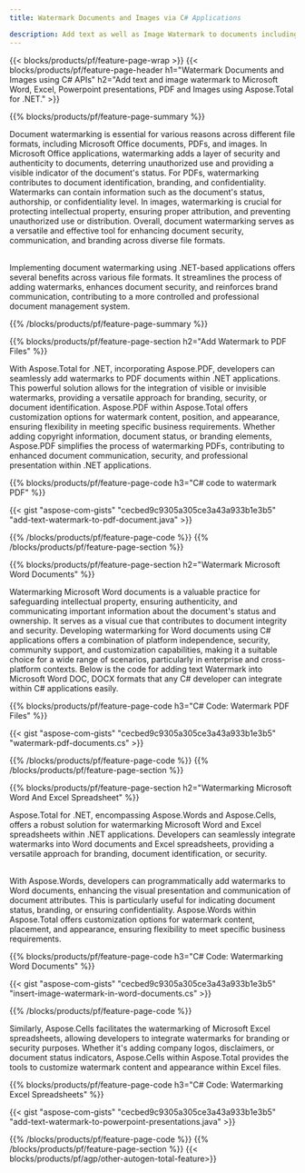 ```yaml
---
title: Watermark Documents and Images via C# Applications

description: Add text as well as Image Watermark to documents including Microsoft Word, Excel, PowerPoint, PDF and Images via your C# application. Add free text or image watermark online via app.
---
```


{{< blocks/products/pf/feature-page-wrap >}}
{{< blocks/products/pf/feature-page-header h1="Watermark Documents and Images using C# APIs" h2="Add text and image watermark to Microsoft Word, Excel, Powerpoint presentations, PDF and Images using Aspose.Total for .NET." >}}

{{% blocks/products/pf/feature-page-summary %}}

Document watermarking is essential for various reasons across different file formats, including Microsoft Office documents, PDFs, and images. In Microsoft Office applications, watermarking adds a layer of security and authenticity to documents, deterring unauthorized use and providing a visible indicator of the document's status. For PDFs, watermarking contributes to document identification, branding, and confidentiality. Watermarks can contain information such as the document's status, authorship, or confidentiality level. In images, watermarking is crucial for protecting intellectual property, ensuring proper attribution, and preventing unauthorized use or distribution. Overall, document watermarking serves as a versatile and effective tool for enhancing document security, communication, and branding across diverse file formats.
<br /><br />

Implementing document watermarking using .NET-based applications offers several benefits across various file formats. It streamlines the process of adding watermarks, enhances document security, and reinforces brand communication, contributing to a more controlled and professional document management system.

{{% /blocks/products/pf/feature-page-summary  %}}


{{% blocks/products/pf/feature-page-section  h2="Add Watermark to PDF Files" %}}

With Aspose.Total for .NET, incorporating Aspose.PDF, developers can seamlessly add watermarks to PDF documents within .NET applications. This powerful solution allows for the integration of visible or invisible watermarks, providing a versatile approach for branding, security, or document identification. Aspose.PDF within Aspose.Total offers customization options for watermark content, position, and appearance, ensuring flexibility in meeting specific business requirements. Whether adding copyright information, document status, or branding elements, Aspose.PDF simplifies the process of watermarking PDFs, contributing to enhanced document communication, security, and professional presentation within .NET applications.

{{% blocks/products/pf/feature-page-code h3="C# code to watermark PDF" %}}

{{< gist "aspose-com-gists" "cecbed9c9305a305ce3a43a933b1e3b5" "add-text-watermark-to-pdf-document.java" >}}

{{% /blocks/products/pf/feature-page-code  %}}
{{% /blocks/products/pf/feature-page-section %}}

{{% blocks/products/pf/feature-page-section  h2="Watermark Microsoft Word Documents" %}}

Watermarking Microsoft Word documents is a valuable practice for safeguarding intellectual property, ensuring authenticity, and communicating important information about the document's status and ownership. It serves as a visual cue that contributes to document integrity and security. Developing watermarking for Word documents using C# applications offers a combination of platform independence, security, community support, and customization capabilities, making it a suitable choice for a wide range of scenarios, particularly in enterprise and cross-platform contexts. Below is the code for adding text Watermark into Microsoft Word DOC, DOCX formats that any C# developer can integrate within C# applications easily.

{{% blocks/products/pf/feature-page-code h3="C# Code: Watermark PDF Files" %}}

{{< gist "aspose-com-gists" "cecbed9c9305a305ce3a43a933b1e3b5" "watermark-pdf-documents.cs" >}}

{{% /blocks/products/pf/feature-page-code  %}}
{{% /blocks/products/pf/feature-page-section %}}


{{% blocks/products/pf/feature-page-section  h2="Watermarking Microsoft Word And Excel Spreadsheet" %}}

Aspose.Total for .NET, encompassing Aspose.Words and Aspose.Cells, offers a robust solution for watermarking Microsoft Word and Excel spreadsheets within .NET applications. Developers can seamlessly integrate watermarks into Word documents and Excel spreadsheets, providing a versatile approach for branding, document identification, or security.<br /><br />

With Aspose.Words, developers can programmatically add watermarks to Word documents, enhancing the visual presentation and communication of document attributes. This is particularly useful for indicating document status, branding, or ensuring confidentiality. Aspose.Words within Aspose.Total offers customization options for watermark content, placement, and appearance, ensuring flexibility to meet specific business requirements.

{{% blocks/products/pf/feature-page-code h3="C# Code: Watermarking Word Documents" %}}

{{< gist "aspose-com-gists" "cecbed9c9305a305ce3a43a933b1e3b5" "insert-image-watermark-in-word-documents.cs" >}}

{{% /blocks/products/pf/feature-page-code  %}}

Similarly, Aspose.Cells facilitates the watermarking of Microsoft Excel spreadsheets, allowing developers to integrate watermarks for branding or security purposes. Whether it's adding company logos, disclaimers, or document status indicators, Aspose.Cells within Aspose.Total provides the tools to customize watermark content and appearance within Excel files.

{{% blocks/products/pf/feature-page-code h3="C# Code: Watermarking Excel Spreadsheets" %}}

{{< gist "aspose-com-gists" "cecbed9c9305a305ce3a43a933b1e3b5" "add-text-watermark-to-powerpoint-presentations.java" >}}

{{% /blocks/products/pf/feature-page-code  %}}
{{% /blocks/products/pf/feature-page-section %}}
{{< blocks/products/pf/agp/other-autogen-total-feature>}}